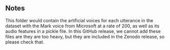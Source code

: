 ## Notes

This folder would contain the artificial voices for each utterance in the dataset with the Mark voice from Microsoft at a rate of 200, as well as its audio features in a pickle file. In this GitHub release, we cannot add these files are they are too heavy, but they are included in the Zenodo release, so please check that.
